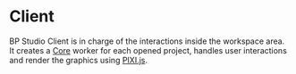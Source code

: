 
# Client

BP Studio Client is in charge of the interactions inside the workspace area.
It creates a [Core](../core/README.md) worker for each opened project,
handles user interactions and render the graphics using [PIXI.js](https://pixijs.com/).

